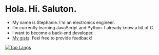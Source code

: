 # Hola. Hi. Saluton.

- My name is Stephanie. I'm an electronics engineer.
- I’m currently learning JavaScript and Python. I already know a bit of C.
- I want to become a back-end developer.
- [My gists](https://gist.github.com/spenalozacortes). Feel free to provide feedback!

[![Top Langs](https://github-readme-stats.vercel.app/api/top-langs/?username=spenalozacortes)](https://github.com/anuraghazra/github-readme-stats)